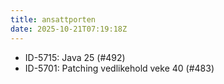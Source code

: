 ```yaml
---
title: ansattporten
date: 2025-10-21T07:19:18Z
---
```

- ID-5715: Java 25 (#492)
- ID-5701: Patching vedlikehold veke 40 (#483)


